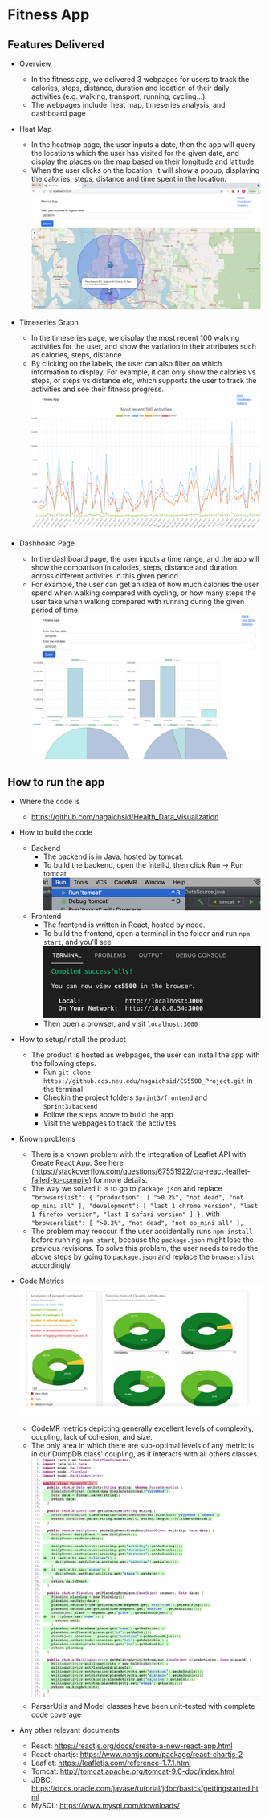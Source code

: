 # Fitness App

## Features Delivered
- Overview
    - In the fitness app, we delivered 3 webpages for users to track the calories, steps, distance, duration and location of their daily activities (e.g. walking, transport, running, cycling...).
    - The webpages include: heat map, timeseries analysis, and dashboard page

- Heat Map
    - In the heatmap page, the user inputs a date, then the app will query the locations which the user has visited for the given date, and display the places on the map based on their longitude and latitude.
    - When the user clicks on the location, it will show a popup, displaying the calories, steps, distance and time spent in the location.
    ![image](screenshot/heatmap.png)
    
- Timeseries Graph
    - In the timeseries page, we display the most recent 100 walking activities for the user, and show the variation in their attributes such as calories, steps, distance.
    - By clicking on the labels, the user can also filter on which information to display. For example, it can only show the calories vs steps, or steps vs distance etc, which supports the user to track the activities and see their fitness progress.
    ![image](screenshot/timeseries.png)

- Dashboard Page    
    - In the dashboard page, the user inputs a time range, and the app will show the comparison in calories, steps, distance and duration across different activites in this given period. 
    - For example, the user can get an idea of how much calories the user spend when walking compared with cycling, or how many steps the user take when walking compared with running during the given period of time.
    ![image](screenshot/dashboard.png)

## How to run the app
- Where the code is
    - https://github.com/nagaichsid/Health_Data_Visualization
- How to build the code
    - Backend
        - The backend is in Java, hosted by tomcat. 
        - To build the backend, open the IntelliJ, then click Run -> Run tomcat
         ![image](screenshot/run_tomcat.png)
    - Frontend
        - The frontend is written in React, hosted by node.
        - To build the frontend, open a terminal in the folder and run `npm start`, and you'll see
        ![image](screenshot/react_run.png)
        - Then open a browser, and visit `localhost:3000`
- How to setup/install the product
    - The product is hosted as webpages, the user can install the app with the following steps.
        - Run `git clone https://github.ccs.neu.edu/nagaichsid/CS5500_Project.git` in the terminal
        - Checkin the project folders `Sprint3/frontend` and `Sprint3/backend`
        - Follow the steps above to build the app
        - Visit the webpages to track the activites.
- Known problems
    - There is a known problem with the integration of Leaflet API with Create React App. See here (https://stackoverflow.com/questions/67551922/cra-react-leaflet-failed-to-compile) for more details. 
    - The way we solved it is to go to `package.json` and replace 
                `"browserslist": {
                 "production": [
                  ">0.2%",
                  "not dead",
                  "not op_mini all"
                ],
                "development": [
                  "last 1 chrome version",
                  "last 1 firefox version",
                  "last 1 safari version"
                ]
                },`
                with 
                `"browserslist": [
                ">0.2%",
                "not dead",
                "not op_mini all"
                ],`
    - The problem may reoccur if the user accidentally runs `npm install` before running `npm start`, because the `package.json` might lose the previous revisions. To solve this problem, the user needs to redo the above steps by going to `package.json` and replace the `browserslist` accordingly.

- Code Metrics
    ![image](screenshot/codeMR.png)
    - CodeMR metrics depicting generally excellent levels of complexity, coupling, lack of cohesion, and size. 
    - The only area in which there are sub-optimal levels of any metric is in our DumpDB class' coupling, as it interacts with all others classes.
    ![image](screenshot/codecoverage.png)
    - ParserUtils and Model classes have been unit-tested with complete code coverage

- Any other relevant documents
    - React: https://reactjs.org/docs/create-a-new-react-app.html
    - React-chartjs: https://www.npmjs.com/package/react-chartjs-2
    - Leaflet: https://leafletjs.com/reference-1.7.1.html
    - Tomcat: http://tomcat.apache.org/tomcat-9.0-doc/index.html
    - JDBC: https://docs.oracle.com/javase/tutorial/jdbc/basics/gettingstarted.html
    - MySQL: https://www.mysql.com/downloads/
